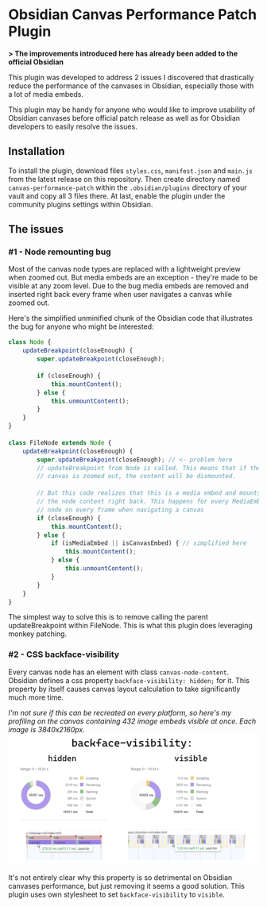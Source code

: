 # Obsidian Canvas Performance Patch Plugin

**> The improvements introduced here has already been added to the official Obsidian**

This plugin was developed to address 2 issues I discovered that drastically reduce the performance of the canvases in Obsidian, especially those with a lot of media embeds.

This plugin may be handy for anyone who would like to improve usability of Obsidian canvases before official patch release as well as for Obsidian developers to easily resolve the issues.

## Installation

To install the plugin, download files `styles.css`, `manifest.json` and `main.js` from the latest release on this repository. Then create directory named `canvas-performance-patch` within the `.obsidian/plugins` directory of your vault and copy all 3 files there. At last, enable the plugin under the community plugins settings within Obsidian.

## The issues

### #1 - Node remounting bug

Most of the canvas node types are replaced with a lightweight preview when zoomed out. But media embeds are an exception - they're made to be visible at any zoom level. Due to the bug media embeds are removed and inserted right back every frame when user navigates a canvas while zoomed out.

Here's the simplified unminified chunk of the Obsidian code that illustrates the bug for anyone who might be interested:

```javascript
class Node {
	updateBreakpoint(closeEnough) {
		super.updateBreakpoint(closeEnough);

		if (closeEnough) {
			this.mountContent();
		} else {
			this.unmountContent();
		}
	}
}

class FileNode extends Node {
	updateBreakpoint(closeEnough) {
		super.updateBreakpoint(closeEnough); // <- problem here
		// updateBreakpoint from Node is called. This means that if the
		// canvas is zoomed out, the content will be dismounted. 

		// But this code realizes that this is a media embed and mounts
		// the node content right back. This happens for every MediaEmbed
		// node on every frame when navigating a canvas
		if (closeEnough) {
			this.mountContent();
		} else {
			if (isMediaEmbed || isCanvasEmbed) { // simplified here
				this.mountContent();
			} else {
				this.unmountContent();
			}
		}
	}
}
```

The simplest way to solve this is to remove calling the parent updateBreakpoint within FileNode. This is what this plugin does leveraging monkey patching.

### #2 - CSS backface-visibility

Every canvas node has an element with class `canvas-node-content`. Obsidian defines a css property `backface-visibility: hidden;` for it. This property by itself causes canvas layout calculation to take significantly much more time.

*I'm not sure if this can be recreated on every platform, so here's my profiling on the canvas containing 432 image embeds visible at once. Each image is 3840x2160px.*
![](doc/img/profiling.png)

It's not entirely clear why this property is so detrimental on Obsidian canvases performance, but just removing it seems a good solution. This plugin uses own stylesheet to set `backface-visibility` to `visible`.

